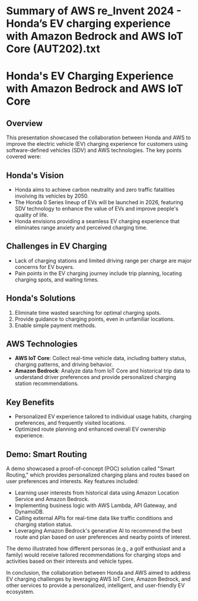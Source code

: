 # Summary of AWS re_Invent 2024 - Honda’s EV charging experience with Amazon Bedrock and AWS IoT Core (AUT202).txt

# Honda's EV Charging Experience with Amazon Bedrock and AWS IoT Core

## Overview

This presentation showcased the collaboration between Honda and AWS to improve the electric vehicle (EV) charging experience for customers using software-defined vehicles (SDV) and AWS technologies. The key points covered were:

## Honda's Vision

- Honda aims to achieve carbon neutrality and zero traffic fatalities involving its vehicles by 2050.
- The Honda 0 Series lineup of EVs will be launched in 2026, featuring SDV technology to enhance the value of EVs and improve people's quality of life.
- Honda envisions providing a seamless EV charging experience that eliminates range anxiety and perceived charging time.

## Challenges in EV Charging

- Lack of charging stations and limited driving range per charge are major concerns for EV buyers.
- Pain points in the EV charging journey include trip planning, locating charging spots, and waiting times.

## Honda's Solutions

1. Eliminate time wasted searching for optimal charging spots.
2. Provide guidance to charging points, even in unfamiliar locations.
3. Enable simple payment methods.

## AWS Technologies

- **AWS IoT Core**: Collect real-time vehicle data, including battery status, charging patterns, and driving behavior.
- **Amazon Bedrock**: Analyze data from IoT Core and historical trip data to understand driver preferences and provide personalized charging station recommendations.

## Key Benefits

- Personalized EV experience tailored to individual usage habits, charging preferences, and frequently visited locations.
- Optimized route planning and enhanced overall EV ownership experience.

## Demo: Smart Routing

A demo showcased a proof-of-concept (POC) solution called "Smart Routing," which provides personalized charging plans and routes based on user preferences and interests. Key features included:

- Learning user interests from historical data using Amazon Location Service and Amazon Bedrock.
- Implementing business logic with AWS Lambda, API Gateway, and DynamoDB.
- Calling external APIs for real-time data like traffic conditions and charging station status.
- Leveraging Amazon Bedrock's generative AI to recommend the best route and plan based on user preferences and nearby points of interest.

The demo illustrated how different personas (e.g., a golf enthusiast and a family) would receive tailored recommendations for charging stops and activities based on their interests and vehicle types.

In conclusion, the collaboration between Honda and AWS aimed to address EV charging challenges by leveraging AWS IoT Core, Amazon Bedrock, and other services to provide a personalized, intelligent, and user-friendly EV ecosystem.